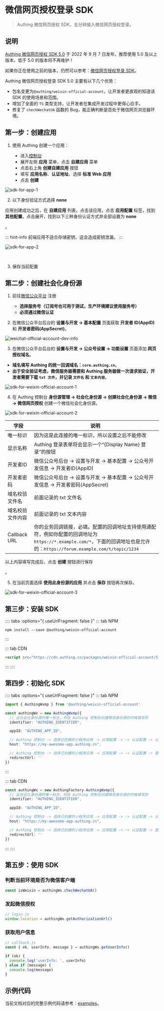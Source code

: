 # 微信网页授权登录 SDK

> Authing 微信网页授权 SDK，五分钟接入微信网页授权登录。

## 说明

[Authing 微信网页授权 SDK 5.0](https://github.com/Authing/authing-js-sdk/tree/master/packages/weixin-official-account) 于 2022 年 9 月 7 日发布，推荐使用 5.0 及以上版本，低于 5.0 的版本将不再维护！

如果你正在使用之前的版本，仍然可以参考：[微信网页授权登录 SDK](https://docs.authing.cn/v2/reference/sdk-for-wxmp.html)。

Authing 微信网页授权登录 SDK 5.0 主要有以下几个优势：

- 包名变更为`@authing/weixin-official-account`，让开发者更直观的知道该 SDK 的使用场景和范围。
- 增加了全面的 `TS` 类型支持，让开发者在集成开发过程中更得心应手。
- 修复了 `checkWechatUA` 函数的 Bug，能正确判断是否处于微信网页浏览器环境。

## 第一步：创建应用

1. 使用 Authing 创建一个应用：

<ul style="padding-left: 50px">
  <li>进入<a href="https://console.authing.cn/" target="blank">控制台</a></li>
  <li>展开左侧 <strong>应用</strong> 菜单，点击 <strong>自建应用</strong> 菜单</li>
  <li>点击右上角 <strong>创建自建应用</strong> 按钮</li>
  <li>填写 <strong>应用名称</strong>、<strong>认证地址</strong>、选择 <strong>标准 Web 应用</strong></li>
  <li>点击 <strong>创建</strong> </li>
</ul>

![sdk-for-app-1](./images/sdk-for-app-1.png)

2. 以下身份验证方式选择 <strong>none</strong>

<p>应用创建成功之后，在 <strong>自建应用</strong> 列表，点击该应用，点击 <strong>应用配置</strong> 标签，找到 <strong>其他配置</strong>，点击展开，找到以下三种身份认证方式并全部设置为 <strong>none</strong></p>。

::: hint-info
前端应用不适合存储密钥，这会造成密钥泄漏。
:::

![sdk-for-app-2](./images/sdk-for-app-2.png)

<br />

3. 保存当前配置

## 第二步：创建社会化身份源

1. 前往[微信公众平台](https://mp.weixin.qq.com/) 注册

    - **选择服务号（订阅号也可用于测试，生产环境建议使用服务号）**
    - **必须通过微信认证**

2. 在微信公众平台后台的 <strong>设置与开发 -> 基本配置</strong> 页面获取 <strong>开发者 ID(AppID)</strong> 和 <strong>开发者密码(AppSecret)</strong>。

![weichat-official-account-dev-info](./images/weichat-official-account-dev-info.png)

3. 在微信公众平台后台的 <strong>设置与开发 -> 公众号设置 -> 功能设置</strong> 页面添加 <strong>网页授权域名</strong>。

  - **域名填写 Authing 的统一回调域名：`core.authing.cn`**。
  - **出于安全验证考虑，微信服务器需要和 Authing 服务器做一次请求验证，开发者需要下载 `txt 文件`，并记录 `文件名` 和 `文本内容`**。

![sdk-for-weixin-official-account-1](./images/sdk-for-weixin-official-account-1.png)

4. 在 Authing 控制台 <strong>身份源管理 -> 社会化身份源 -> 创建社会化身份源 -> 微信 -> 微信网页授权</strong> 创建一个微信社会化身份源。

![sdk-for-weixin-official-account-2](./images/sdk-for-weixin-official-account-2.png)

|字段|说明|
|----|----|
|唯一标识|因为这是此连接的唯一标识，所以设置之后不能修改|
|显示名称|Authing 登录表单将会显示一个“{Display Name} 登录”的按钮|
|开发者ID|微信公众号后台 -> 设置与开发 -> 基本配置 -> 公众号开发信息 -> 开发者ID(AppID)|
|开发者密码|微信公众号后台 -> 设置与开发 -> 基本配置 -> 公众号开发信息 -> 开发者密码(AppSecret)|
|域名校验文件名|前面记录的 txt 文件名|
|域名校验文件内容|前面记录的 txt 文本内容|
|Callback URL|你的业务回调链接，必填。配置的回调地址支持使用通配符，例如你配置的回调地址为`https://*.example.com/*`，下面的回调地址也是允许的：`https://forum.example.com/t/topic/1234`|

<p>以上内容填写完成后，点击 <strong>创建</strong> 按钮进行保存</p>。

5. 在当前页面选择 **使用此身份源的应用** 并点击 **保存** 按钮再次保存。

![sdk-for-weixin-official-account-3](./images/sdk-for-weixin-official-account-3.png)

## 第三步：安装 SDK

:::: tabs :options="{ useUrlFragment: false }"
::: tab NPM
``` shell
npm install --save @authing/weixin-official-account
```
:::

::: tab CDN
```html
<script src="https://cdn.authing.co/packages/weixin-official-account/5.1.0/weixin-official-account.min.js"></script>
```
:::
::::

## 第四步：初始化 SDK

:::: tabs :options="{ useUrlFragment: false }"
::: tab NPM
``` typescript
import { AuthingWxmp } from '@authing/weixin-official-account'

const authingWx = new AuthingWxmp({
  // 此社会化身份源的唯一标志，你在 Authing 控制台创建微信身份源的时候填写的
  identifier: "AUTHING_IDENTIFIER",

  appId: "AUTHING_APP_ID",

  // Authing 控制台 -> 选择已创建的小程序应用 -> 应用配置 -> -> 认证配置 -> 认证地址
  host: "https://my-awesome-app.authing.cn",

  // Authing 控制台 -> 选择已创建的小程序应用 -> 应用配置 -> -> 认证配置 -> 登录回调 URL
  redirectUrl: ''
})
```
:::

::: tab CDN
``` typescript
const authingWx = new AuthingFactory.AuthingWxmp({
  // 此社会化身份源的唯一标志，你在 Authing 控制台创建微信身份源的时候填写的
  identifier: "AUTHING_IDENTIFIER",

  appId: "AUTHING_APP_ID",

  // Authing 控制台 -> 选择已创建的小程序应用 -> 应用配置 -> -> 认证配置 -> 认证地址
  host: "https://my-awesome-app.authing.cn",

  // Authing 控制台 -> 选择已创建的小程序应用 -> 应用配置 -> -> 认证配置 -> 登录回调 URL
  redirectUrl: ''
})
```
:::
::::

## 第五步：使用 SDK

### 判断当前环境是否为微信客户端
``` typescript
const isWeixin = authingWx.checkWechatUA()
```

### 发起微信授权

``` typescript
// login.js
window.location = authingWx.getAuthorizationUrl()
```

### 获取用户信息
``` typescript
// callback.js
const { ok, userInfo, message } = authingWx.getUserInfo()

if (ok) {
  console.log('userInfo: ', userInfo)
} else if (message) {
  console.log(message)
}
```

## 示例代码

当前文档对应的完整示例代码请参考：[examples](https://github.com/Authing/authing-js-sdk/tree/master/examples/weixin-official-account)。